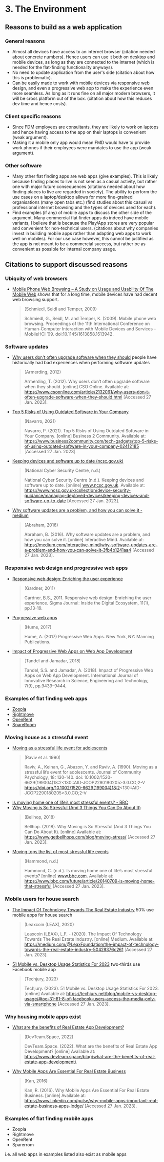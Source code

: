 # 3. The Environment

## Reasons to build as a web application

### General reasons

- Almost all devices have access to an internet browser (citation needed about
  concrete numbers). Hence users can use it both on desktop and mobile devices,
  as long as they are connected to the internet (which is needed for the
  flat-finding functionality anyways).
- No need to update application from the user's side (citation about how this is
  problematic).
- Can be easily made to work with mobile devices via responsive web design, and
  even a progressive web app to make the experience even more seamless. As long
  as it runs fine on all major modern browsers, it will be cross platform out of
  the box. (citation about how this reduces dev time and hence costs).

### Client specific reasons

- Since FDM employees are consultants, they are likely to work on laptops and
  hence having access to the app on their laptops is convenient (weak argument).
- Making it a mobile only app would mean FMD would have to provide work phones
  if their employees were mandates to use the app (weak argument).

### Other software

- Many other flat finding apps are web apps (give examples). This is likely
  because finding places to live is not seen as a casual activity, but rather
  one with major future consequences (citations needed about how finding places
  to live are regarded in society). The ability to perform the use cases on a
  laptop/desktop allows for more fine-grained organisations (many open tabs
  etc.) (find studies about this casual vs professional internet browsing and
  the types of devices used for each).
- Find examples (if any) of mobile apps to discuss the other side of the
  argument. Many commercial flat finder apps do indeed have mobile variants,
  I believe that is because the Play/App stores are very popular and convenient
  for non-technical users. (citations about why companies invest in building
  mobile apps rather than adapting web apps to work well on mobiles). For our
  use case however, this cannot be justified as the app is not meant to be a
  commercial success, but rather be as convenient as possible for internal
  company usage.

## Citations to support discussed reasons

### Ubiquity of web browsers

- [Mobile Phone Web Browsing – A Study on Usage and Usability Of The Mobile Web](https://www.researchgate.net/publication/221270261_Mobile_Phone_Web_Browsing_-_A_Study_on_Usage_and_Usability_Of_The_Mobile_Web) shows that for a long time,
  mobile devices have had decent web browsing support.
  > (Schmiedl, Seidl and Temper, 2009)
  >
  > Schmiedl, G., Seidl, M. and Temper, K. (2009). Mobile phone web browsing. Proceedings of the 11th International Conference on Human-Computer Interaction with Mobile Devices and Services - MobileHCI ’09. doi:10.1145/1613858.1613942.

### Software updates

- [Why users don't often upgrade software when they should](https://www.csoonline.com/article/2132061/why-users-don-t-often-upgrade-software-when-they-should.html) people have historically had bad experiences when performing
  software updates
  > (Armerding, 2012)
  >
  > Armerding, T. (2012). Why users don’t often upgrade software when they should. [online] CSO Online. Available at: https://www.csoonline.com/article/2132061/why-users-don-t-often-upgrade-software-when-they-should.html [Accessed 27 Jan. 2023].
- [Top 5 Risks of Using Outdated Software in Your Company](https://www.business2community.com/tech-gadgets/top-5-risks-of-using-outdated-software-in-your-company-02412185)
  > (Navarro, 2021)
  >
  > Navarro, P. (2021). Top 5 Risks of Using Outdated Software in Your Company. [online] Business 2 Community. Available at: https://www.business2community.com/tech-gadgets/top-5-risks-of-using-outdated-software-in-your-company-02412185 [Accessed 27 Jan. 2023].
- [Keeping devices and software up to date (ncsc.gov.uk)](https://www.ncsc.gov.uk/collection/device-security-guidance/managing-deployed-devices/keeping-devices-and-software-up-to-date)
  > (National Cyber Security Centre, n.d.)
  >
  > National Cyber Security Centre (n.d.). Keeping devices and software up to date. [online] www.ncsc.gov.uk. Available at: https://www.ncsc.gov.uk/collection/device-security-guidance/managing-deployed-devices/keeping-devices-and-software-up-to-date [Accessed 27 Jan. 2023].
- [Why software updates are a problem, and how you can solve it - medium](https://medium.com/interactive-mind/why-software-updates-are-a-problem-and-how-you-can-solve-it-3fb4b1241aa4)
  > (Abraham, 2016)
  >
  > Abraham, B. (2016). Why software updates are a problem, and how you can solve it. [online] Interactive Mind. Available at: https://medium.com/interactive-mind/why-software-updates-are-a-problem-and-how-you-can-solve-it-3fb4b1241aa4 [Accessed 27 Jan. 2023].

### Responsive web design and progressive web apps

- [Responsive web design: Enriching the user experience](https://www.webdesignblog.gr/wp-content/uploads/2012/03/5.pdf#page=15)
  > (Gardner, 2011)
  >
  > Gardner, B.S., 2011. Responsive web design: Enriching the user experience. Sigma Journal: Inside the Digital Ecosystem, 11(1), pp.13-19.
- [Progressive web apps](https://books.google.nl/books?hl=en&lr=&id=ozozEAAAQBAJ&oi=fnd&pg=PT13&dq=progressive+web+app&ots=AmJh2SRlxR&sig=LOi4bHtox2PDLvdr4piYV5WQZFk&redir_esc=y#v=onepage&q=progressive%20web%20app&f=false)
  > (Hume, 2017)
  >
  > Hume, A. (2017) Progressive Web Apps. New York, NY: Manning Publications.
- [Impact of Progressive Web Apps on Web App Development](https://www.researchgate.net/profile/Sayali-Tandel-2/publication/330834334_Impact_of_Progressive_Web_Apps_on_Web_App_Development/links/5c5605d3a6fdccd6b5dde018/Impact-of-Progressive-Web-Apps-on-Web-App-Development.pdf)
  > (Tandel and Jamadar, 2018)
  >
  > Tandel, S.S. and Jamadar, A. (2018). Impact of Progressive Web Apps on Web App Development. International Journal of Innovative Research in Science, Engineering and Technology, 7(9), pp.9439–9444.

### Examples of flat finding web apps

- [Zoopla](https://www.zoopla.co.uk/)
- [Rightmove](https://www.rightmove.co.uk/)
- [OpenRent](https://www.openrent.co.uk/)
- [SpareRoom](https://www.spareroom.co.uk/)

### Moving house as a stressful event

- [Moving as a stressful life event for adolescents](https://onlinelibrary.wiley.com/doi/abs/10.1002/1520-6629(199004)18:2%3C130::AID-JCOP2290180205%3E3.0.CO;2-V)
  > (Raviv et al. 1990)
  >
  > Raviv, A., Keinan, G., Abazon, Y. and Raviv, A. (1990). Moving as a stressful life event for adolescents. Journal of Community Psychology, 18: 130-140. doi: 10.1002/1520-6629(199004)18:2<130::AID-JCOP2290180205>3.0.CO;2-V https://doi.org/10.1002/1520-6629(199004)18:2<130::AID-JCOP2290180205>3.0.CO;2-V
- [Is moving home one of life’s most stressful events? - BBC](https://www.bbc.com/future/article/20140709-is-moving-home-that-stressful)
- [Why Moving is So Stressful (And 3 Things You Can Do About It)](https://www.getbellhops.com/blog/moving-stress/)
  > (Bellhop, 2018)
  >
  > Bellhop. (2018). Why Moving is So Stressful (And 3 Things You Can Do About It). [online] Available at: https://www.getbellhops.com/blog/moving-stress/ [Accessed 27 Jan. 2023].
- [Moving tops the list of most stressful life events](https://swns-research.medium.com/moving-tops-the-list-of-most-stressful-life-events-c673b81733e2)
  > (Hammond, n.d.)
  >
  > Hammond, C. (n.d.). Is moving home one of life’s most stressful events? [online] www.bbc.com. Available at: https://www.bbc.com/future/article/20140709-is-moving-home-that-stressful [Accessed 27 Jan. 2023].

### Mobile users for house search

- [The Impact Of Technology Towards The Real Estate Industry](https://medium.com/@LeaxFoundation/the-impact-of-technology-towards-the-real-estate-industry-50428376c261) 50% use mobile apps for house search
  > (Leaxcoin (LEAX), 2020)
  >
  > Leaxcoin (LEAX), L.F. - (2020). The Impact Of Technology Towards The Real Estate Industry. [online] Medium. Available at: https://medium.com/@LeaxFoundation/the-impact-of-technology-towards-the-real-estate-industry-50428376c261 [Accessed 27 Jan. 2023].
- [51 Mobile vs. Desktop Usage Statistics For 2023](https://techjury.net/blog/mobile-vs-desktop-usage/#toc-31-81-8-of-facebook-users-access-the-media-only-via-smartphone) two-thirds use Facebook mobile app
  > (Techjury, 2023)
  >
  > Techjury. (2023). 51 Mobile vs. Desktop Usage Statistics For 2023. [online] Available at: https://techjury.net/blog/mobile-vs-desktop-usage/#toc-31-81-8-of-facebook-users-access-the-media-only-via-smartphone [Accessed 27 Jan. 2023].

### Why housing mobile apps exist

- [What are the benefits of Real Estate App Development?](https://www.devteam.space/blog/what-are-the-benefits-of-real-estate-app-development/)
  > (DevTeam.Space, 2022)
  >
  > DevTeam.Space. (2022). What are the benefits of Real Estate App Development? [online] Available at: https://www.devteam.space/blog/what-are-the-benefits-of-real-estate-app-development/.
- [Why Mobile Apps Are Essential For Real Estate Business](https://www.linkedin.com/pulse/why-mobile-apps-important-real-estate-business-apps-lodge/)
  > (Kan, 2016)
  >
  > Kan, R. (2016). Why Mobile Apps Are Essential For Real Estate Business. [online] Available at: https://www.linkedin.com/pulse/why-mobile-apps-important-real-estate-business-apps-lodge/ [Accessed 27 Jan. 2023].

### Examples of flat finding mobile apps

- Zoopla
- Rightmove
- OpenRent
- Sparerrom

i.e. all web apps in examples listed also exist as mobile apps
